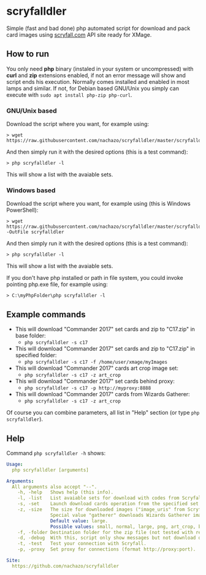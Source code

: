 # scryfalldler
Simple (fast and bad done) php automated script for download and pack card images using [scryfall.com](http://scryfall.com) API site ready for XMage.

## How to run
You only need **php** binary (instaled in your system or uncompressed) with **curl** and **zip** extensions enabled, if not an error message will show and script ends his execution. Normally comes installed and enabled in most lamps and similar. If not, for Debian based GNU/Unix you simply can execute with `sudo apt install php-zip php-curl`.

### GNU/Unix based
Download the script where you want, for example using:
```
> wget https://raw.githubusercontent.com/nachazo/scryfalldler/master/scryfalldler
```
And then simply run it with the desired options (this is a test command):
```
> php scryfalldler -l
```
This will show a list with the avaiable sets.

### Windows based
Download the script where you want, for example using (this is Windows PowerShell):
```
> wget https://raw.githubusercontent.com/nachazo/scryfalldler/master/scryfalldler -OutFile scryfalldler
```
And then simply run it with the desired options (this is a test command):
```
> php scryfalldler -l
```
This will show a list with the avaiable sets.

If you don't have php installed or path in file system, you could invoke pointing php.exe file, for example using:
```
> C:\myPhpFolder\php scryfalldler -l
```

## Example commands
* This will download "Commander 2017" set cards and zip to "C17.zip" in base folder:
  * `php scryfalldler -s c17`
* This will download "Commander 2017" set cards and zip to "C17.zip" in specified folder:
  * `php scryfalldler -s c17 -f /home/user/xmage/myImages`
* This will download "Commander 2017" cards art crop image set:
  * `php scryfalldler -s c17 -z art_crop`
* This will download "Commander 2017" set cards behind proxy:
  * `php scryfalldler -s c17 -p http://myproxy:8888`
* This will download "Commander 2017" cards from Wizards Gatherer:
  * `php scryfalldler -s c17 -z art_crop`

Of course you can combine parameters, all list in "Help" section (or type `php scryfalldler`).

## Help
Command `php scryfalldler -h` shows:
```yaml
Usage:
  php scryfalldler [arguments] 

Arguments: 
  All arguments also accept "--". 
    -h, -help	Shows help (this info). 
    -l, -list	List avaiable sets for download with codes from Scryfall. 
    -s, -set	Launch download cards operation from the specified set from the site. 
    -z, -size	The size for downloaded images ("image_uris" from Scryfall API).
                Special value "gatherer" downloads Wizards Gatherer image if avaiable. 
                Default value: large. 
                Possible values: small, normal, large, png, art_crop, border_crop, gatherer.  
    -f, -folder	Destination folder for the zip file (not tested with relative ones). 
    -d, -debug	With this, script only show messages but not download or create folder. 
    -t, -test	Test your connection with Scryfall. 
    -p, -proxy	Set proxy for connections (format http://proxy:port). 

Site: 
  https://github.com/nachazo/scryfalldler 
```
